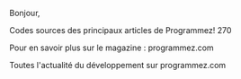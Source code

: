 Bonjour,

Codes sources des principaux articles de Programmez! 270


Pour en savoir plus sur le magazine : programmez.com

Toutes l'actualité du développement sur programmez.com
